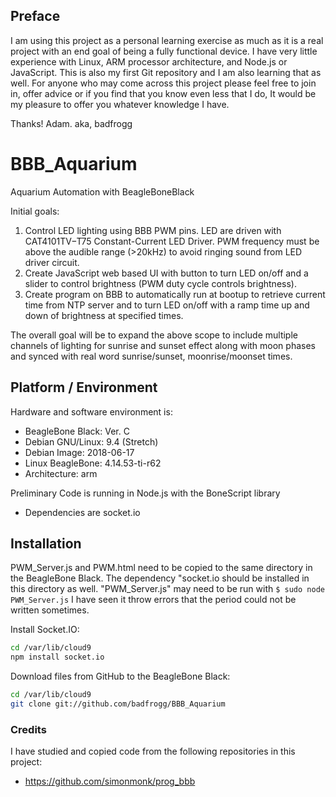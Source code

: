 ## Preface
I am using this project as a personal learning exercise as much as it is a real project with an end goal of being a fully functional device. I have very little experience with Linux, ARM processor architecture, and Node.js or JavaScript. This is also my first Git repository and I am also learning that as well.
For anyone who may come across this project please feel free to join in, offer advice or if you find that you know even less that I do, It would be my pleasure to offer you whatever knowledge I have.

Thanks! Adam. aka, badfrogg

# BBB_Aquarium
Aquarium Automation with BeagleBoneBlack

Initial goals:
1. Control LED lighting using BBB PWM pins. LED are driven with CAT4101TV−T75 Constant-Current LED Driver. PWM frequency must be above the audible range (>20kHz) to avoid ringing sound from LED driver circuit.
2. Create JavaScript web based UI with button to turn LED on/off and a slider to control brightness (PWM duty cycle controls brightness).
3. Create program on BBB to automatically run at bootup to retrieve current time from NTP server and to turn LED on/off with a ramp time up and down of brightness at specified times.

The overall goal will be to expand the above scope to include multiple channels of lighting for sunrise and sunset effect along with moon phases and synced with real word sunrise/sunset, moonrise/moonset times.


## Platform / Environment

Hardware and software environment is:
* BeagleBone Black: Ver. C
* Debian GNU/Linux: 9.4 (Stretch)
* Debian Image:     2018-06-17
* Linux BeagleBone: 4.14.53-ti-r62
* Architecture:     arm

Preliminary Code is running in Node.js with the BoneScript library
* Dependencies are socket.io

## Installation
PWM_Server.js and PWM.html need to be copied to the same directory in the BeagleBone Black. The dependency "socket.io should be installed in this directory as well. "PWM_Server.js" may need to be run with ```$ sudo node PWM_Server.js``` I have seen it throw errors that the period could not be written sometimes.

Install Socket.IO:

````sh
cd /var/lib/cloud9
npm install socket.io
````

Download files from GitHub to the BeagleBone Black:

````sh
cd /var/lib/cloud9
git clone git://github.com/badfrogg/BBB_Aquarium
````

### Credits
I have studied and copied code from the following repositories in this project:
* https://github.com/simonmonk/prog_bbb
